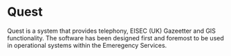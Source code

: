 # Quest
Quest is a system that provides telephony, EISEC (UK) Gazeetter and GIS functionality. The software has been designed first and foremost to be used in operational systems within the Emeregency Services.

